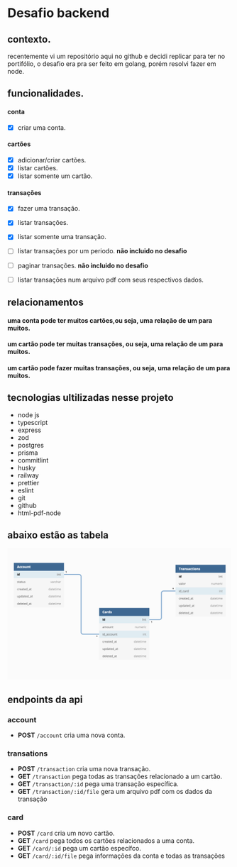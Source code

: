 # Desafio backend

## contexto.

recentemente vi um repositório aqui no github e decidi replicar para ter no portifólio,
o desafio era pra ser feito em golang, porém resolvi fazer em node.

## funcionalidades.

#### conta
- [x] criar uma conta.

#### cartões
- [x] adicionar/criar cartões.
- [x] listar cartões.
- [x] listar somente um cartão.
      
#### transações
- [x] fazer uma transação.
- [x] listar transações.
- [x] listar somente uma transação.
- [ ] listar transações por um periodo. **não incluido no desafio**
- [ ] paginar transações. **não incluido no desafio**
- [ ] listar transações num arquivo pdf com seus respectivos dados.


## relacionamentos

#### uma conta pode ter muitos cartões,ou seja, uma relação de um para muitos.
#### um cartão pode ter muitas transações, ou seja, uma relação de um para muitos.
#### um cartão pode fazer muitas transações, ou seja, uma relação de um para muitos.

## tecnologias ultilizadas nesse projeto

- node js
- typescript
- express
- zod
- postgres
- prisma
- commitlint
- husky
- railway
- prettier
- eslint
- git
- github
- html-pdf-node
  
## abaixo estão as tabela
![Texto alternativo](https://raw.githubusercontent.com/devconductor/desafio-golang/master/img/diagrama.png)

## endpoints da api

### account
- **POST** `/account` cria uma nova conta.

### transations
- **POST** `/transaction` cria uma nova transação.
- **GET** `/transaction` pega todas as transações relacionado a um cartão.
- **GET** `/transaction/:id` pega uma transação específica.
- **GET** `/transaction/:id/file` gera um arquivo pdf com os dados da transação
  
### card

- **POST** `/card` cria um novo cartão.
- **GET** `/card` pega todos os cartões relacionados a uma conta.
- **GET** `/card/:id` pega um cartão específco.
- **GET** `/card/:id/file` pega informações da conta e todas as transações


